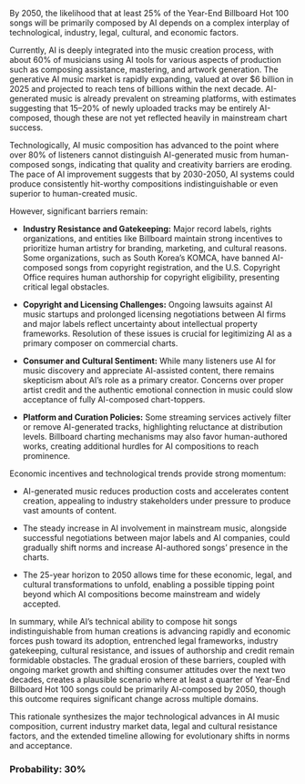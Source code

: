 By 2050, the likelihood that at least 25% of the Year-End Billboard Hot 100 songs will be primarily composed by AI depends on a complex interplay of technological, industry, legal, cultural, and economic factors.

Currently, AI is deeply integrated into the music creation process, with about 60% of musicians using AI tools for various aspects of production such as composing assistance, mastering, and artwork generation. The generative AI music market is rapidly expanding, valued at over $6 billion in 2025 and projected to reach tens of billions within the next decade. AI-generated music is already prevalent on streaming platforms, with estimates suggesting that 15–20% of newly uploaded tracks may be entirely AI-composed, though these are not yet reflected heavily in mainstream chart success.

Technologically, AI music composition has advanced to the point where over 80% of listeners cannot distinguish AI-generated music from human-composed songs, indicating that quality and creativity barriers are eroding. The pace of AI improvement suggests that by 2030-2050, AI systems could produce consistently hit-worthy compositions indistinguishable or even superior to human-created music.

However, significant barriers remain:

- **Industry Resistance and Gatekeeping:** Major record labels, rights organizations, and entities like Billboard maintain strong incentives to prioritize human artistry for branding, marketing, and cultural reasons. Some organizations, such as South Korea’s KOMCA, have banned AI-composed songs from copyright registration, and the U.S. Copyright Office requires human authorship for copyright eligibility, presenting critical legal obstacles.

- **Copyright and Licensing Challenges:** Ongoing lawsuits against AI music startups and prolonged licensing negotiations between AI firms and major labels reflect uncertainty about intellectual property frameworks. Resolution of these issues is crucial for legitimizing AI as a primary composer on commercial charts.

- **Consumer and Cultural Sentiment:** While many listeners use AI for music discovery and appreciate AI-assisted content, there remains skepticism about AI’s role as a primary creator. Concerns over proper artist credit and the authentic emotional connection in music could slow acceptance of fully AI-composed chart-toppers.

- **Platform and Curation Policies:** Some streaming services actively filter or remove AI-generated tracks, highlighting reluctance at distribution levels. Billboard charting mechanisms may also favor human-authored works, creating additional hurdles for AI compositions to reach prominence.

Economic incentives and technological trends provide strong momentum:

- AI-generated music reduces production costs and accelerates content creation, appealing to industry stakeholders under pressure to produce vast amounts of content.

- The steady increase in AI involvement in mainstream music, alongside successful negotiations between major labels and AI companies, could gradually shift norms and increase AI-authored songs’ presence in the charts.

- The 25-year horizon to 2050 allows time for these economic, legal, and cultural transformations to unfold, enabling a possible tipping point beyond which AI compositions become mainstream and widely accepted.

In summary, while AI’s technical ability to compose hit songs indistinguishable from human creations is advancing rapidly and economic forces push toward its adoption, entrenched legal frameworks, industry gatekeeping, cultural resistance, and issues of authorship and credit remain formidable obstacles. The gradual erosion of these barriers, coupled with ongoing market growth and shifting consumer attitudes over the next two decades, creates a plausible scenario where at least a quarter of Year-End Billboard Hot 100 songs could be primarily AI-composed by 2050, though this outcome requires significant change across multiple domains.

This rationale synthesizes the major technological advances in AI music composition, current industry market data, legal and cultural resistance factors, and the extended timeline allowing for evolutionary shifts in norms and acceptance.

### Probability: 30%